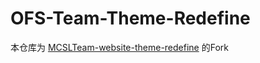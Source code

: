 # OFS-Team-Theme-Redefine
本仓库为 [MCSLTeam-website-theme-redefine](https://github.com/MCSLTeam/MCSLTeam-Website-Theme-Redefine) 的Fork
